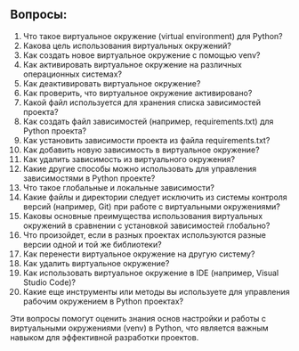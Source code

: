 ## Вопросы:

1. Что такое виртуальное окружение (virtual environment) для Python?
2. Какова цель использования виртуальных окружений?
3. Как создать новое виртуальное окружение с помощью venv?
4. Как активировать виртуальное окружение на различных операционных системах?
5. Как деактивировать виртуальное окружение?
6. Как проверить, что виртуальное окружение активировано?
7. Какой файл используется для хранения списка зависимостей проекта?
8. Как создать файл зависимостей (например, requirements.txt) для Python проекта?
9. Как установить зависимости проекта из файла requirements.txt?
10. Как добавить новую зависимость в виртуальное окружение?
11. Как удалить зависимость из виртуального окружения?
12. Какие другие способы можно использовать для управления зависимостями в Python проекте?
13. Что такое глобальные и локальные зависимости?
14. Какие файлы и директории следует исключить из системы контроля версий (например, Git) при работе с виртуальными окружениями?
15. Каковы основные преимущества использования виртуальных окружений в сравнении с установкой зависимостей глобально?
16. Что произойдет, если в разных проектах используются разные версии одной и той же библиотеки?
17. Как перенести виртуальное окружение на другую систему?
18. Как удалить виртуальное окружение?
19. Как использовать виртуальное окружение в IDE (например, Visual Studio Code)?
20. Какие еще инструменты или методы вы используете для управления рабочим окружением в Python проектах?

Эти вопросы помогут оценить знания основ настройки и работы с виртуальными окружениями (venv) в Python, что является важным навыком для эффективной разработки проектов.